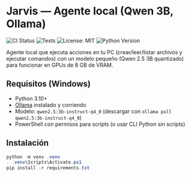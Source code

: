 # Jarvis — Agente local (Qwen 3B, Ollama)
![CI Status](https://img.shields.io/github/actions/workflow/status/ALEXEN999/jarvis/python-ci.yml?branch=main&label=CI)
![Tests](https://img.shields.io/github/actions/workflow/status/ALEXEN999/jarvis/python-tests.yml?branch=main&label=Tests)
![License: MIT](https://img.shields.io/badge/license-MIT-green.svg)
![Python Version](https://img.shields.io/badge/python-3.10%2B-blue.svg)

Agente local que ejecuta acciones en tu PC (crear/leer/listar archivos y ejecutar comandos) con un modelo pequeño (Qwen 2.5 3B quantizado) para funcionar en GPUs de 8 GB de VRAM.

## Requisitos (Windows)
- Python 3.10+
- [Ollama](https://ollama.com/) instalado y corriendo
- Modelo: `qwen2.5:3b-instruct-q4_0` (descargar con `ollama pull qwen2.5:3b-instruct-q4_0`)
- PowerShell con permisos para scripts (o usar CLI Python sin scripts)

## Instalación
```powershell
python -m venv .venv
. .venv\Scripts\Activate.ps1
pip install -r requirements.txt
